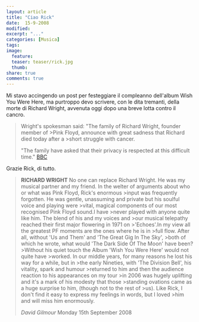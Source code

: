 ```yaml
--- 
layout: article 
title: "Ciao Rick" 
date:  15-9-2008
modified: 
excerpt: "..." 
categories: [Musica]
tags:
image: 
  feature: 
  teaser: teaser/rick.jpg
  thumb: 
share: true
comments: true
--- 
```

Mi stavo accingendo un post per festeggiare il compleanno dell'album Wish You Were Here, ma purtroppo devo scrivere, con le dita tremanti, della morte di Richard Wright, avvenuta oggi dopo una breve lotta contro il cancro.
>Wright's spokesman said: "The family of Richard Wright, founder member of >Pink Floyd, announce with great sadness that Richard died today after a >short struggle with cancer.
>
>"The family have asked that their privacy is respected at this difficult time."
[BBC](http://news.bbc.co.uk/2/hi/entertainment/7617363.stm)

Grazie Rick, di tutto.

>**RICHARD WRIGHT**
>No one can replace Richard Wright.
>He was my musical partner and my friend.
>In the welter of arguments about who or what was Pink Floyd, Rick's enormous >input was frequently forgotten.
>He was gentle, unassuming and private but his soulful voice and playing were >vital, magical components of our most recognised Pink Floyd sound.I have >never played with anyone quite like him. The blend of his and my voices and >our musical telepathy reached their first major flowering in 1971 on >'Echoes'.In my view all the greatest PF moments are the ones where he is in >full flow. After all, without 'Us and Them' and 'The Great Gig In The Sky', >both of which he wrote, what would 'The Dark Side Of The Moon' have been?>Without his quiet touch the Album 'Wish You Were Here' would not quite have >worked.
>In our middle years, for many reasons he lost his way for a while, but in >the early Nineties, with 'The Division Bell', his vitality, spark and humour >returned to him and then the audience reaction to his appearances on my tour >in 2006 was hugely uplifting and it's a mark of his modesty that those >standing ovations came as a huge surprise to him, (though not to the rest of >us).
>Like Rick, I don't find it easy to express my feelings in words, but I loved >him and will miss him enormously.
>
>*David Gilmour*
>Monday 15th September 2008
